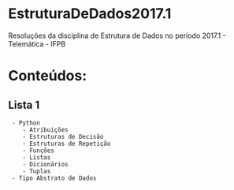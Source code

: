 # EstruturaDeDados2017.1
Resoluções da disciplina de Estrutura de Dados no período 2017.1 - Telemática - IFPB
# 
# Conteúdos: 
  ## Lista 1
     - Python
        - Atribuições
        - Estruturas de Decisão
        - Estruturas de Repetição
        - Funções
        - Listas
        - Dicionários
        - Tuplas
     - Tipo Abstrato de Dados
